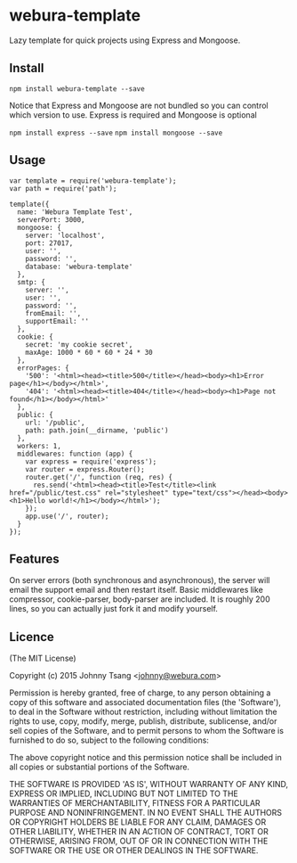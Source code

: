 # webura-template
Lazy template for quick projects using Express and Mongoose. 

## Install
`npm install webura-template --save`

Notice that Express and Mongoose are not bundled so you can control which version to use.
Express is required and Mongoose is optional

`npm install express --save`
`npm install mongoose --save`

## Usage
```
var template = require('webura-template');
var path = require('path');

template({
  name: 'Webura Template Test',
  serverPort: 3000,
  mongoose: {
    server: 'localhost',
    port: 27017,
    user: '',
    password: '',
    database: 'webura-template'
  },
  smtp: {
    server: '',
    user: '',
    password: '',
    fromEmail: '',
    supportEmail: ''
  },
  cookie: {
    secret: 'my cookie secret',
    maxAge: 1000 * 60 * 60 * 24 * 30
  },
  errorPages: {
    '500': '<html><head><title>500</title></head><body><h1>Error page</h1></body></html>',
    '404': '<html><head><title>404</title></head><body><h1>Page not found</h1></body></html>'
  },
  public: {
    url: '/public',
    path: path.join(__dirname, 'public')
  },
  workers: 1,
  middlewares: function (app) {
    var express = require('express');
    var router = express.Router();
    router.get('/', function (req, res) {
      res.send('<html><head><title>Test</title><link href="/public/test.css" rel="stylesheet" type="text/css"></head><body><h1>Hello world!</h1></body></html>');
    });
    app.use('/', router);
  }
});
```

## Features
On server errors (both synchronous and asynchronous), the server will email the support email and then restart itself.
Basic middlewares like compressor, cookie-parser, body-parser are included. It is roughly 200 lines, so you can actually just fork it and modify yourself.


## Licence
(The MIT License)

Copyright (c) 2015 Johnny Tsang &lt;johnny@webura.com&gt;

Permission is hereby granted, free of charge, to any person obtaining
a copy of this software and associated documentation files (the
'Software'), to deal in the Software without restriction, including
without limitation the rights to use, copy, modify, merge, publish,
distribute, sublicense, and/or sell copies of the Software, and to
permit persons to whom the Software is furnished to do so, subject to
the following conditions:

The above copyright notice and this permission notice shall be
included in all copies or substantial portions of the Software.

THE SOFTWARE IS PROVIDED 'AS IS', WITHOUT WARRANTY OF ANY KIND,
EXPRESS OR IMPLIED, INCLUDING BUT NOT LIMITED TO THE WARRANTIES OF
MERCHANTABILITY, FITNESS FOR A PARTICULAR PURPOSE AND NONINFRINGEMENT.
IN NO EVENT SHALL THE AUTHORS OR COPYRIGHT HOLDERS BE LIABLE FOR ANY
CLAIM, DAMAGES OR OTHER LIABILITY, WHETHER IN AN ACTION OF CONTRACT,
TORT OR OTHERWISE, ARISING FROM, OUT OF OR IN CONNECTION WITH THE
SOFTWARE OR THE USE OR OTHER DEALINGS IN THE SOFTWARE.